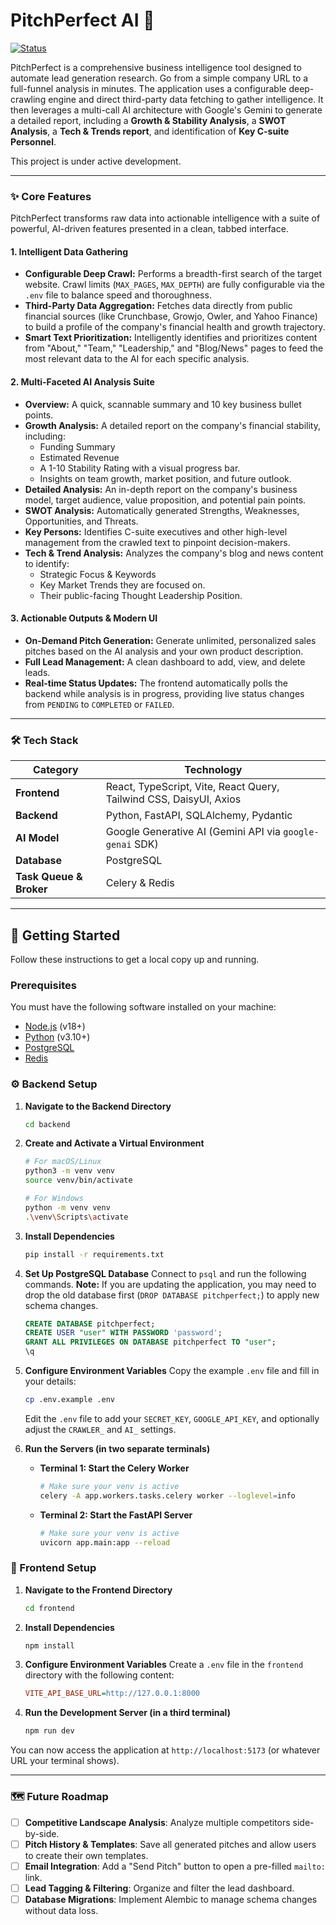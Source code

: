 # PitchPerfect AI 🚀

[![Status](https://img.shields.io/badge/status-beta-blue)](https://github.com/your-username/pitchperfect)


PitchPerfect is a comprehensive business intelligence tool designed to automate lead generation research. Go from a simple company URL to a full-funnel analysis in minutes. The application uses a configurable deep-crawling engine and direct third-party data fetching to gather intelligence. It then leverages a multi-call AI architecture with Google's Gemini to generate a detailed report, including a **Growth & Stability Analysis**, a **SWOT Analysis**, a **Tech & Trends report**, and identification of **Key C-suite Personnel**.

This project is under active development.

---

### ✨ Core Features

PitchPerfect transforms raw data into actionable intelligence with a suite of powerful, AI-driven features presented in a clean, tabbed interface.

#### 1. Intelligent Data Gathering
-   **Configurable Deep Crawl:** Performs a breadth-first search of the target website. Crawl limits (`MAX_PAGES`, `MAX_DEPTH`) are fully configurable via the `.env` file to balance speed and thoroughness.
-   **Third-Party Data Aggregation:** Fetches data directly from public financial sources (like Crunchbase, Growjo, Owler, and Yahoo Finance) to build a profile of the company's financial health and growth trajectory.
-   **Smart Text Prioritization:** Intelligently identifies and prioritizes content from "About," "Team," "Leadership," and "Blog/News" pages to feed the most relevant data to the AI for each specific analysis.

#### 2. Multi-Faceted AI Analysis Suite
-   **Overview:** A quick, scannable summary and 10 key business bullet points.
-   **Growth Analysis:** A detailed report on the company's financial stability, including:
    -   Funding Summary
    -   Estimated Revenue
    -   A 1-10 Stability Rating with a visual progress bar.
    -   Insights on team growth, market position, and future outlook.
-   **Detailed Analysis:** An in-depth report on the company's business model, target audience, value proposition, and potential pain points.
-   **SWOT Analysis:** Automatically generated Strengths, Weaknesses, Opportunities, and Threats.
-   **Key Persons:** Identifies C-suite executives and other high-level management from the crawled text to pinpoint decision-makers.
-   **Tech & Trend Analysis:** Analyzes the company's blog and news content to identify:
    -   Strategic Focus & Keywords
    -   Key Market Trends they are focused on.
    -   Their public-facing Thought Leadership Position.

#### 3. Actionable Outputs & Modern UI
-   **On-Demand Pitch Generation:** Generate unlimited, personalized sales pitches based on the AI analysis and your own product description.
-   **Full Lead Management:** A clean dashboard to add, view, and delete leads.
-   **Real-time Status Updates:** The frontend automatically polls the backend while analysis is in progress, providing live status changes from `PENDING` to `COMPLETED` or `FAILED`.

---

### 🛠️ Tech Stack

| Category                | Technology                                                              |
| ----------------------- | ----------------------------------------------------------------------- |
| **Frontend**            | React, TypeScript, Vite, React Query, Tailwind CSS, DaisyUI, Axios      |
| **Backend**             | Python, FastAPI, SQLAlchemy, Pydantic                                   |
| **AI Model**            | Google Generative AI (Gemini API via `google-genai` SDK)                |
| **Database**            | PostgreSQL                                                              |
| **Task Queue & Broker** | Celery & Redis                                                          |

---

## 🏁 Getting Started

Follow these instructions to get a local copy up and running.

### Prerequisites

You must have the following software installed on your machine:
-   [Node.js](https://nodejs.org/) (v18+)
-   [Python](https://www.python.org/) (v3.10+)
-   [PostgreSQL](https://www.postgresql.org/download/)
-   [Redis](https://redis.io/docs/getting-started/installation/)

### ⚙️ Backend Setup

1.  **Navigate to the Backend Directory**
    ```bash
    cd backend
    ```

2.  **Create and Activate a Virtual Environment**
    ```bash
    # For macOS/Linux
    python3 -m venv venv
    source venv/bin/activate

    # For Windows
    python -m venv venv
    .\venv\Scripts\activate
    ```

3.  **Install Dependencies**
    ```bash
    pip install -r requirements.txt
    ```

4.  **Set Up PostgreSQL Database**
    Connect to `psql` and run the following commands. **Note:** If you are updating the application, you may need to drop the old database first (`DROP DATABASE pitchperfect;`) to apply new schema changes.
    ```sql
    CREATE DATABASE pitchperfect;
    CREATE USER "user" WITH PASSWORD 'password';
    GRANT ALL PRIVILEGES ON DATABASE pitchperfect TO "user";
    \q
    ```

5.  **Configure Environment Variables**
    Copy the example `.env` file and fill in your details:
    ```bash
    cp .env.example .env
    ```
    Edit the `.env` file to add your `SECRET_KEY`, `GOOGLE_API_KEY`, and optionally adjust the `CRAWLER_` and `AI_` settings.

6.  **Run the Servers (in two separate terminals)**
    -   **Terminal 1: Start the Celery Worker**
        ```bash
        # Make sure your venv is active
        celery -A app.workers.tasks.celery worker --loglevel=info
        ```
    -   **Terminal 2: Start the FastAPI Server**
        ```bash
        # Make sure your venv is active
        uvicorn app.main:app --reload
        ```

### 🎨 Frontend Setup

1.  **Navigate to the Frontend Directory**
    ```bash
    cd frontend
    ```

2.  **Install Dependencies**
    ```bash
    npm install
    ```

3.  **Configure Environment Variables**
    Create a `.env` file in the `frontend` directory with the following content:
    ```ini
    VITE_API_BASE_URL=http://127.0.0.1:8000
    ```

4.  **Run the Development Server (in a third terminal)**
    ```bash
    npm run dev
    ```

You can now access the application at `http://localhost:5173` (or whatever URL your terminal shows).

---

### 🗺️ Future Roadmap

-   [ ] **Competitive Landscape Analysis**: Analyze multiple competitors side-by-side.
-   [ ] **Pitch History & Templates**: Save all generated pitches and allow users to create their own templates.
-   [ ] **Email Integration**: Add a "Send Pitch" button to open a pre-filled `mailto:` link.
-   [ ] **Lead Tagging & Filtering**: Organize and filter the lead dashboard.
-   [ ] **Database Migrations**: Implement Alembic to manage schema changes without data loss.